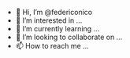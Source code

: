 - 👋 Hi, I’m @federiconico
- 👀 I’m interested in ...
- 🌱 I’m currently learning ...
- 💞️ I’m looking to collaborate on ...
- 📫 How to reach me ...

<!---
federiconico/federiconico is a ✨ special ✨ repository because its `README.md` (this file) appears on your GitHub profile.
You can click the Preview link to take a look at your changes.
--->
